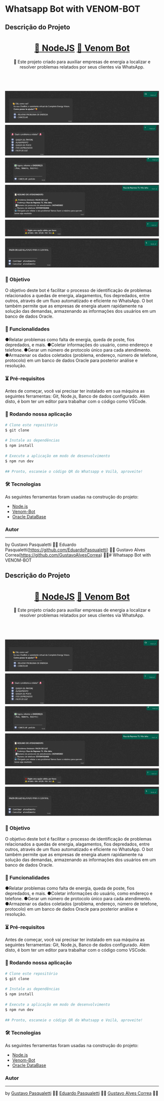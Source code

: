 # Whatsapp Bot with VENOM-BOT

## Descrição do Projeto

<p align="center"></p> <h1 align="center"> <a href="https://nodejs.org/en/">🔗 NodeJS</a> <a href="https://www.npmjs.com/package/venom-bot">🧠 Venom Bot</a> </h1> <p align="center">🚀 Este projeto criado para auxiliar empresas de energia a localizar e resolver problemas relatados por seus clientes via WhatsApp.</p> <br> <h1 align="center"> <img alt="Welcome" title="Welcome" src="./assets/welcome.png" /> <img alt="Menu" title="Menu" src="./assets/menu.png" /> <img alt="Address" title="Address" src="./assets/address.png" /> <img alt="Bill" title="Bill" src="./assets/bill.png" /> <img alt="error" title="error" src="./assets/error.png"/> <img alt="confirm" title="confirm" src="./assets/confirm.png" /> </h1>

### 🔎 Objetivo
O objetivo deste bot é facilitar o processo de identificação de problemas relacionados a quedas de energia, alagamentos, fios depredados, entre outros, através de um fluxo automatizado e eficiente no WhatsApp. O bot também permite que as empresas de energia atuem rapidamente na solução das demandas, armazenando as informações dos usuários em um banco de dados Oracle.

### 💎 Funcionalidades
●Relatar problemas como falta de energia, queda de poste, fios depredados, e mais.
●Coletar informações do usuário, como endereço e telefone.
●Gerar um número de protocolo único para cada atendimento.
●Armazenar os dados coletados (problema, endereço, número de telefone, protocolo) em um banco de dados Oracle para posterior análise e resolução.


### ⏳ Pré-requisitos
Antes de começar, você vai precisar ter instalado em sua máquina as seguintes ferramentas: Git, Node.js, Banco de dados configurado. Além disto, é bom ter um editor para trabalhar com o código como VSCode.

### 🎲 Rodando nossa aplicação

```bash
# Clone este repositório
$ git clone 

# Instale as dependências
$ npm install

# Execute a aplicação em modo de desenvolvimento
$ npm run dev

## Pronto, escaneie o código QR do Whatsapp e Voilà, aproveite!
```

### 🛠 Tecnologias

As seguintes ferramentas foram usadas na construção do projeto:

- [Node.js](https://nodejs.org/en/)
- [Venom-Bot](https://www.npmjs.com/package/venom-bot/v/2.0.7)
- [Oracle DataBase](https://www.oracle.com/br/)

### Autor

---

by 
Gustavo Pasqualetti 👋🏽 
Eduardo Pasqualetti(https://github.com/EduardoPasqualetti) 👋🏽
Gustavo Alves Correa(https://github.com/GustavoAlvesCorrea) 👋🏽# Whatsapp Bot with VENOM-BOT

## Descrição do Projeto

<p align="center"></p> <h1 align="center"> <a href="https://nodejs.org/en/">🔗 NodeJS</a> <a href="https://www.npmjs.com/package/venom-bot">🧠 Venom Bot</a> </h1> <p align="center">🚀 Este projeto criado para auxiliar empresas de energia a localizar e resolver problemas relatados por seus clientes via WhatsApp.</p> <br> <h1 align="center"> <img alt="Welcome" title="Welcome" src="./assets/welcome.png" /> <img alt="Menu" title="Menu" src="./assets/menu.png" /> <img alt="Address" title="Address" src="./assets/address.png" /> <img alt="Bill" title="Bill" src="./assets/bill.png" /> <img alt="error" title="error" src="./assets/error.png"/> <img alt="confirm" title="confirm" src="./assets/confirm.png" /> </h1>

### 🔎 Objetivo
O objetivo deste bot é facilitar o processo de identificação de problemas relacionados a quedas de energia, alagamentos, fios depredados, entre outros, através de um fluxo automatizado e eficiente no WhatsApp. O bot também permite que as empresas de energia atuem rapidamente na solução das demandas, armazenando as informações dos usuários em um banco de dados Oracle.

### 💎 Funcionalidades
●Relatar problemas como falta de energia, queda de poste, fios depredados, e mais.
●Coletar informações do usuário, como endereço e telefone.
●Gerar um número de protocolo único para cada atendimento.
●Armazenar os dados coletados (problema, endereço, número de telefone, protocolo) em um banco de dados Oracle para posterior análise e resolução.


### ⏳ Pré-requisitos
Antes de começar, você vai precisar ter instalado em sua máquina as seguintes ferramentas: Git, Node.js, Banco de dados configurado. Além disto, é bom ter um editor para trabalhar com o código como VSCode.

### 🎲 Rodando nossa aplicação

```bash
# Clone este repositório
$ git clone 

# Instale as dependências
$ npm install

# Execute a aplicação em modo de desenvolvimento
$ npm run dev

## Pronto, escaneie o código QR do Whatsapp e Voilà, aproveite!
```

### 🛠 Tecnologias

As seguintes ferramentas foram usadas na construção do projeto:

- [Node.js](https://nodejs.org/en/)
- [Venom-Bot](https://www.npmjs.com/package/venom-bot/v/2.0.7)
- [Oracle DataBase](https://www.oracle.com/br/)

### Autor

---

by 
[Gustavo Pasqualetti](https://github.com/GustavoPasqualetti) 👋🏽 
[Eduardo Pasqualetti](https://github.com/EduardoPasqualetti) 👋🏽
[Gustavo Alves Correa](https://github.com/GustavoAlvesCorrea) 👋🏽
